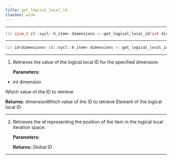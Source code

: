 ```yaml
---
title: get_logical_local_id
classes: wide
---
```



---

```cpp
(1) size_t cl::sycl::h_item< dimensions >::get_logical_local_id(int dimension) const
```

---

```cpp
(2) id<dimensions> cl::sycl::h_item< dimensions >::get_logical_local_id() const
```

---

1. Retrieves the value of the logical local ID for the specified dimension. 

   **Parameters:**

  * int dimension

   Which value of the ID to retrieve 

   **Returns:** dimensionWhich value of the ID to retrieve Element of the logical local ID 

---

2. Retrieves the id representing the position of the item in the logical local iteration space. 

   **Parameters:**

   **Returns:** Global ID 

---

